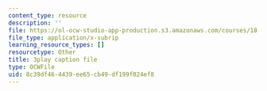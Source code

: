 ```yaml
---
content_type: resource
description: ''
file: https://ol-ocw-studio-app-production.s3.amazonaws.com/courses/18-06sc-linear-algebra-fall-2011/8c39df464439ee65cb49df199f024ef8_YeyrH-Oc2p4.srt
file_type: application/x-subrip
learning_resource_types: []
resourcetype: Other
title: 3play caption file
type: OCWFile
uid: 8c39df46-4439-ee65-cb49-df199f024ef8
---
```

